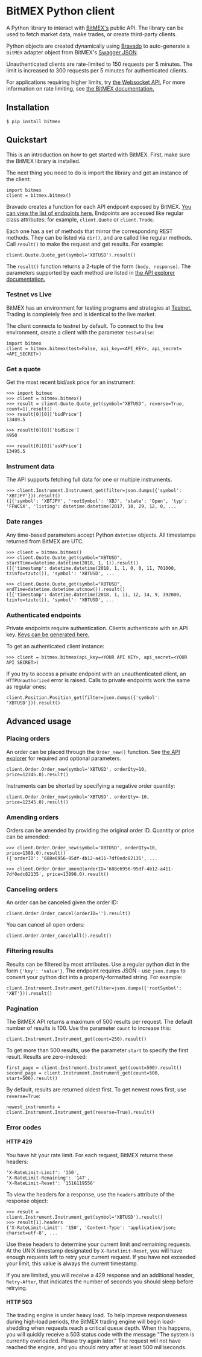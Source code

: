 # BitMEX Python client
A Python library to interact with [BitMEX's](https://www.bitmex.com) public API. The library can be used to fetch
market data, make trades, or create third-party clients.

Python objects are created dynamically using [Bravado](https://github.com/Yelp/bravado) to auto-generate
a `BitMEX` adapter object from BitMEX's [Swagger JSON](https://www.bitmex.com/api/explorer/swagger.json).

Unauthenticated clients are rate-limited to 150 requests per 5 minutes. The limit is increased to 300 requests per 5
minutes for authenticated clients.

For applications requiring higher limits, try [the Websocket API.](https://www.bitmex.com/app/wsAPI) For more
information on rate limiting, see [the BitMEX documentation.](https://www.bitmex.com/app/restAPI#Rate-Limits)


## Installation

    $ pip install bitmex

## Quickstart
This is an introduction on how to get started with BitMEX. First, make sure the BitMEX library is installed.

The next thing you need to do is import the library and get an instance of the client:

    import bitmex
    client = bitmex.bitmex()

Bravado creates a function for each API endpoint exposed by BitMEX.
[You can view the list of endpoints here.](https://testnet.bitmex.com/api/explorer/) Endpoints are accessed like
regular class attributes: for example, `client.Quote` or `client.Trade`.

Each one has a set of methods that mirror the corresponding REST methods. They can be listed via `dir()`,
and are called like regular methods. Call `result()` to make the request and get results. For example:

    client.Quote.Quote_get(symbol='XBTUSD').result()

The `result()` function returns a 2-tuple of the form `(body, response)`. The parameters supported by each method are
listed in [the API explorer documentation.](https://testnet.bitmex.com/api/explorer)

### Testnet vs Live
BitMEX has an environment for testing programs and strategies at [Testnet.](https://testnet.bitmex.com/) Trading is
completely free and is identical to the live market.

The client connects to testnet by default. To connect to the live environment, create a client with the parameter
`test=False`:

    import bitmex
    client = bitmex.bitmex(test=False, api_key=<API_KEY>, api_secret=<API_SECRET>)

### Get a quote
Get the most recent bid/ask price for an instrument:

    >>> import bitmex
    >>> client = bitmex.bitmex()
    >>> result = client.Quote.Quote_get(symbol="XBTUSD", reverse=True, count=1).result()
    >>> result[0][0]['bidPrice']
    13489.5

    >>> result[0][0]['bidSize']
    4950

    >>> result[0][0]['askPrice']
    13495.5

### Instrument data
The API supports fetching full data for one or multiple instruments.

    >>> client.Instrument.Instrument_get(filter=json.dumps({'symbol': 'XBTJPY'})).result()
    ([{'symbol': 'XBTJPY', 'rootSymbol': 'XBJ', 'state': 'Open', 'typ': 'FFWCSX', 'listing': datetime.datetime(2017, 10, 29, 12, 0, ...

### Date ranges
Any time-based parameters accept Python `datetime` objects. All timestamps returned from BitMEX are UTC.

    >>> client = bitmex.bitmex()
    >>> client.Quote.Quote_get(symbol="XBTUSD", startTime=datetime.datetime(2018, 1, 1)).result()
    ([{'timestamp': datetime.datetime(2018, 1, 1, 0, 0, 11, 701000, tzinfo=tzutc()), 'symbol': 'XBTUSD', ...

    >>> client.Quote.Quote_get(symbol="XBTUSD", endTime=datetime.datetime.utcnow()).result()
    ([{'timestamp': datetime.datetime(2018, 1, 11, 12, 14, 9, 392000, tzinfo=tzutc()), 'symbol': 'XBTUSD', ...

### Authenticated endpoints
Private endpoints require authentication. Clients authenticate with an API key. [Keys can be
generated here.](https://testnet.bitmex.com/app/apiKeys)

To get an authenticated client instance:

    >>> client = bitmex.bitmex(api_key=<YOUR API KEY>, api_secret=<YOUR API SECRET>)

If you try to access a private endpoint with an unauthenticated client, an `HTTPUnauthorized` error is raised. Calls
to private endpoints work the same as regular ones:

    client.Position.Position_get(filter=json.dumps({'symbol': 'XBTUSD'})).result()


## Advanced usage

### Placing orders
An order can be placed through the `Order_new()` function. See
[the API explorer](https://testnet.bitmex.com/api/explorer/#!/Order/Order_new) for required and optional parameters.

    client.Order.Order_new(symbol='XBTUSD', orderQty=10, price=12345.0).result()

Instruments can be shorted by specifying a negative order quantity:

    client.Order.Order_new(symbol='XBTUSD', orderQty=-10, price=12345.0).result()

### Amending orders
Orders can be amended by providing the original order ID. Quantity or price can be amended:

    >>> client.Order.Order_new(symbol='XBTUSD', orderQty=10, price=1389.0).result()
    ({'orderID': '688e6956-95df-4b12-a411-7df0edc82135', ...

    >>> client.Order.Order_amend(orderID='688e6956-95df-4b12-a411-7df0edc82135', price=13890.0).result()

### Canceling orders
An order can be canceled given the order ID:

    client.Order.Order_cancel(orderID='').result()

You can cancel all open orders:

    client.Order.Order_cancelAll().result()

### Filtering results
Results can be filtered by most attributes. Use a regular python dict in the form `{'key': 'value'}`. The endpoint
requires JSON - use `json.dumps` to convert your python dict into a properly-formatted string. For example:

    client.Instrument.Instrument_get(filter=json.dumps({'rootSymbol': 'XBT'})).result()

### Pagination
The BitMEX API returns a maximum of 500 results per request. The default number of results is 100. Use the parameter
`count` to increase this:

    client.Instrument.Instrument_get(count=250).result()

To get more than 500 results, use the parameter `start` to specify the first result. Results are zero-indexed:

    first_page = client.Instrument.Instrument_get(count=500).result()
    second_page = client.Instrument.Instrument_get(count=500, start=500).result()

By default, results are returned oldest first. To get newest rows first, use `reverse=True`:

    newest_instruments = client.Instrument.Instrument_get(reverse=True).result()

### Error codes

#### HTTP 429
You have hit your rate limit. For each request, BitMEX returns these headers:

    'X-RateLimit-Limit': '150',
    'X-RateLimit-Remaining': '147',
    'X-RateLimit-Reset': '1516119556'

To view the headers for a response, use the `headers` attribute of the response object:

    >>> result = client.Instrument.Instrument_get(symbol='XBTUSD').result()
    >>> result[1].headers
    {'X-RateLimit-Limit': '150', 'Content-Type': 'application/json; charset=utf-8', ...


Use these headers to determine your current limit and remaining requests. At the UNIX timestamp designated by
`X-Ratelimit-Reset`, you will have enough requests left to retry your current request. If you have not exceeded your
limit, this value is always the current timestamp.

If you are limited, you will receive a 429 response and an additional header, `Retry-After`, that indicates the number
of seconds you should sleep before retrying.

#### HTTP 503
The trading engine is under heavy load. To help improve responsiveness during high-load periods, the
BitMEX trading engine will begin load-shedding when requests reach a critical queue depth. When this happens, you will
quickly receive a 503 status code with the message "The system is currently overloaded. Please try again later." The
request will not have reached the engine, and you should retry after at least 500 milliseconds.
